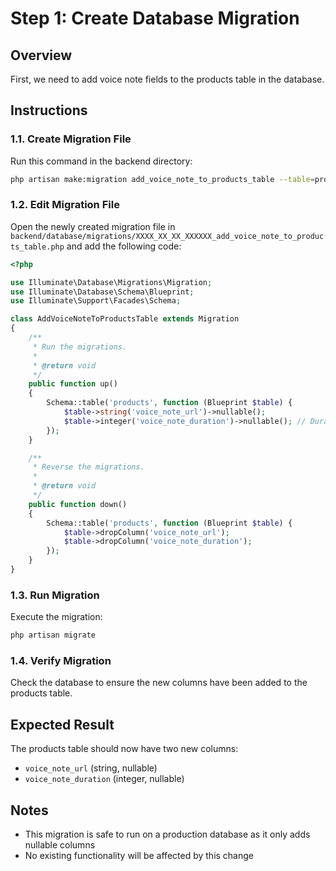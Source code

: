 # Step 1: Create Database Migration

## Overview
First, we need to add voice note fields to the products table in the database.

## Instructions

### 1.1. Create Migration File
Run this command in the backend directory:
```bash
php artisan make:migration add_voice_note_to_products_table --table=products
```

### 1.2. Edit Migration File
Open the newly created migration file in `backend/database/migrations/XXXX_XX_XX_XXXXXX_add_voice_note_to_products_table.php` and add the following code:

```php
<?php

use Illuminate\Database\Migrations\Migration;
use Illuminate\Database\Schema\Blueprint;
use Illuminate\Support\Facades\Schema;

class AddVoiceNoteToProductsTable extends Migration
{
    /**
     * Run the migrations.
     *
     * @return void
     */
    public function up()
    {
        Schema::table('products', function (Blueprint $table) {
            $table->string('voice_note_url')->nullable();
            $table->integer('voice_note_duration')->nullable(); // Duration in seconds
        });
    }

    /**
     * Reverse the migrations.
     *
     * @return void
     */
    public function down()
    {
        Schema::table('products', function (Blueprint $table) {
            $table->dropColumn('voice_note_url');
            $table->dropColumn('voice_note_duration');
        });
    }
}
```

### 1.3. Run Migration
Execute the migration:
```bash
php artisan migrate
```

### 1.4. Verify Migration
Check the database to ensure the new columns have been added to the products table.

## Expected Result
The products table should now have two new columns:
- `voice_note_url` (string, nullable)
- `voice_note_duration` (integer, nullable)

## Notes
- This migration is safe to run on a production database as it only adds nullable columns
- No existing functionality will be affected by this change
